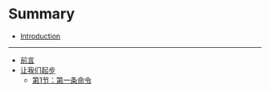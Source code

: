 # Summary

* [Introduction](README.md)

-----
* [前言](README.md)
* [让我们起步](Chapter1/README.md)
    * [第1节：第一条命令](Chapter1/第一条命令.md)

